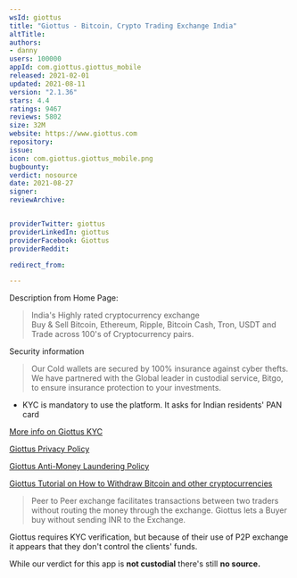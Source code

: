```yaml
---
wsId: giottus
title: "Giottus - Bitcoin, Crypto Trading Exchange India"
altTitle: 
authors:
- danny
users: 100000
appId: com.giottus.giottus_mobile
released: 2021-02-01
updated: 2021-08-11
version: "2.1.36"
stars: 4.4
ratings: 9467
reviews: 5802
size: 32M
website: https://www.giottus.com
repository: 
issue: 
icon: com.giottus.giottus_mobile.png
bugbounty: 
verdict: nosource
date: 2021-08-27
signer: 
reviewArchive:


providerTwitter: giottus
providerLinkedIn: giottus
providerFacebook: Giottus
providerReddit: 

redirect_from:

---
```



Description from Home Page: 

> India's Highly rated cryptocurrency exchange<br>
  Buy & Sell Bitcoin, Ethereum, Ripple, Bitcoin Cash, Tron, USDT and Trade across 100's of Cryptocurrency pairs.

Security information

> Our Cold wallets are secured by 100% insurance against cyber thefts. We have partnered with the Global leader in custodial service, Bitgo, to ensure insurance protection to your investments.

- KYC is mandatory to use the platform. It asks for Indian residents' PAN card

[More info on Giottus KYC](https://support.giottus.com/support/solutions/articles/35000055304-how-to-register-and-complete-kyc-in-giottus-)

[Giottus Privacy Policy](https://www.giottus.com/docs/privacypolicy.html)

[Giottus Anti-Money Laundering Policy](https://www.giottus.com/docs/amlpolicy.html)

[Giottus Tutorial on How to Withdraw Bitcoin and other cryptocurrencies](https://support.giottus.com/support/solutions/articles/35000069416-how-to-withdraw-bitcoins-and-other-cryptocurrencies-)

> Peer to Peer exchange facilitates transactions between two traders without routing the money through the exchange. Giottus lets a Buyer buy without sending INR to the Exchange.

Giottus requires KYC verification, but because of their use of P2P exchange it appears that they don't control the clients' funds. 

While our verdict for this app is **not custodial** there's still **no source.**